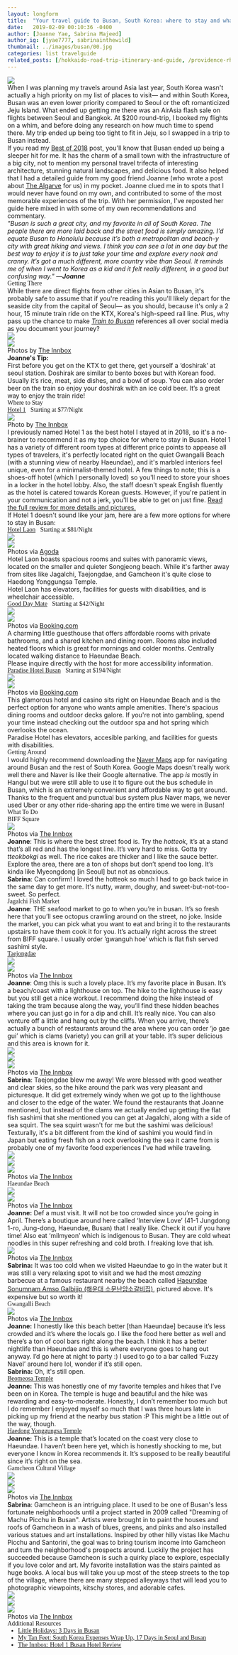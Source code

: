 ```yaml
---
layout: longform
title:  "Your travel guide to Busan, South Korea: where to stay and what to do."
date:   2019-02-09 00:10:36 -0400
author: [Joanne Yae, Sabrina Majeed]
author_ig: [jyae7777, sabrinainthewild]
thumbnail: ../images/busan/00.jpg
categories: list travelguide
related_posts: [/hokkaido-road-trip-itinerary-and-guide, /providence-rhode-island-travel-guide]
---
```


<img class="mt3-ns mt3 mb4-ns mb3" src="../images/busan/00.jpg">

<p class="pb3" style="max-width: 650px; margin: auto;">When I was planning my travels around Asia last year, South Korea wasn't actually a high priority on my list of places to visit— and within South Korea, Busan was an even lower priority compared to Seoul or the oft romanticized Jeju Island. What ended up getting me there was an AirAsia flash sale on flights between Seoul and Bangkok. At $200 round-trip, I booked my flights on a whim, and before doing any research on how much time to spend there. My trip ended up being too tight to fit in Jeju, so I swapped in a trip to Busan instead.</p>

<p class="pb3" style="max-width: 650px; margin: auto;">If you read my <a href="http://theinnbox.co/the-innbox-best-places-to-stay-2018/" target="new">Best of 2018</a> post, you'll know that Busan ended up being a sleeper hit for me. It has the charm of a small town with the infrastructure of a big city, not to mention my personal travel trifecta of interesting architecture, stunning natural landscapes, and delicious food. It also helped that I had a detailed guide from my good friend Joanne (who wrote a post about <a href="http://theinnbox.co/the-algarve-portugal-travel-guide/" target="new">The Algarve</a> for us) in my pocket. Joanne clued me in to spots that I would never have found on my own, and contributed to some of the most memorable experiences of the trip. With her permission, I've reposted her guide here mixed in with some of my own recommendations and commentary.</p>


<p class="pb3 pb4-ns" style="max-width: 650px; margin: auto;">
<i>"Busan is such a great city, and my favorite in all of South Korea. The people there are more laid back and the street food is simply amazing. I’d equate Busan to Honolulu because it’s both a metropolitan and beach-y city with great hiking and views. I think you can see a lot in one day but the best way to enjoy it is to just take your time and explore every nook and cranny. It’s got a much different, more country vibe than Seoul. It reminds me of when I went to Korea as a kid and it felt really different, in a good but confusing way." —<b>Joanne</b></i></p>

<p id="anchor" class="f2 pt3 pb3 lh-title" style="font-family: 'Gilroy-ExtraBold'; max-width: 650px; margin: auto;">Getting There</p>

<p class="pb4-ns pb3" style="max-width: 650px; margin: auto;">
While there are direct flights from other cities in Asian to Busan, it's probably safe to assume that if you're reading this you'll likely depart for the seaside city from the capital of Seoul— as you should, because it's only a 2 hour, 15 minute train ride on the KTX, Korea's high-speed rail line. Plus, why pass up the chance to make <i><a href="https://www.imdb.com/title/tt5700672/" target="new">Train to Busan</a></i> references all over social media as you document your journey?</p>

<div class="fl w-100 w-50-ns pr1-ns mb1 mb0-ns">
<img src="../images/busan/01.jpg">
</div>
<div class="fl w-100 w-50-ns pl1-ns mb1 mb2-ns">
<img src="../images/busan/02.jpg">
</div>
<p class="f7 pb4-ns pb3" style="max-width: 650px; margin: auto;">
Photos by <a href="https://www.instagram.com/theinnbox/" target="blank">The Innbox</a></p>

<p class="f6 pl4 pt4 pr4 pb4 bg-washed-red" style="max-width: 650px; margin: auto;">​​<b>Joanne's Tip:</b><br>
First before you get on the KTX to get there, get yourself a ‘doshirak’ at seoul station. Doshirak are similar to bento boxes but with Korean food. Usually it’s rice, meat, side dishes, and a bowl of soup.  You can also order beer on the train so enjoy your doshirak with an ice cold beer. It’s a great way to enjoy the train ride!</p>


<p class="f2 pt5 pb2 lh-title" style="font-family: 'Gilroy-ExtraBold'; max-width: 650px; margin: auto;">Where to Stay</p>

<p class="f4 pt3 pb3 lh-title" style="font-family: 'Gilroy-ExtraBold'; max-width: 650px; margin: auto;"><a href="http://theinnbox.co/hotel-1-busan-review/" target="_blank" class="link underline-hover orange">Hotel 1</a><span class="f5 light-silver">&nbsp; &nbsp;Starting at $77/Night</span></p>

<div class="fl w-100 w-100-ns mb1 mb2-ns">
<img src="../images/bestof2018/hotel1-2.jpg">
</div>
<p class="f7 pb3" style="max-width: 650px; margin: auto;">
Photo by <a href="https://www.instagram.com/theinnbox/" target="blank">The Innbox</a></p>

<p class="pb3" style="max-width: 650px; margin: auto;">
I previously named Hotel 1 as the best hotel I stayed at in 2018, so it's a no-brainer to recommend it as my top choice for where to stay in Busan. Hotel 1 has a variety of different room types at different price points to appease all types of travelers, it's perfectly located right on the quiet Gwangalli Beach (with a stunning view of nearby Haeundae), and it's marbled interiors feel unique, even for a minimalist-themed hotel. A few things to note; this is a shoes-off hotel (which I personally loved) so you'll need to store your shoes in a locker in the hotel lobby. Also, the staff doesn't speak English fluently as the hotel is catered towards Korean guests. However, if you're patient in your communication and not a jerk, you'll be able to get on just fine. <a href="http://theinnbox.co/hotel-1-busan-review/" target="new">Read the full review for more details and pictures.</a></p>

<p class="pb3 pb4-ns" style="max-width: 650px; margin: auto;">
If Hotel 1 doesn't sound like your jam, here are a few more options for where to stay in Busan:</p>

<p id="anchor" class="f4 pt3 pb3 lh-title" style="font-family: 'Gilroy-ExtraBold'; max-width: 650px; margin: auto;"><a href="https://www.agoda.com/partners/partnersearch.aspx?pcs=1&cid=1801609&hid=4495507" target="_blank" class="link underline-hover orange">Hotel Laon</a><span class="f5 light-silver">&nbsp; &nbsp;Starting at $81/Night</span></p>

<div class="fl w-100 w-50-ns pr1-ns mb1 mb0-ns">
<img src="../images/busan/03.jpg">
</div>
<div class="fl w-100 w-50-ns pl1-ns mb1 mb2-ns">
<img src="../images/busan/04.jpg">
</div>
<p class="f7 pb3" style="max-width: 650px; margin: auto;">
Photos via <a href="https://www.agoda.com/partners/partnersearch.aspx?pcs=1&cid=1801609&hid=4495507" target="blank">Agoda</a></p>

<p class="pb2" style="max-width: 650px; margin: auto;">
Hotel Laon boasts spacious rooms and suites with panoramic views, located on the smaller and quieter Songjeong beach. While it's farther away from sites like Jagalchi, Taejongdae, and Gamcheon it's quite close to Haedong Yonggungsa Temple.</p>

<p class="f6 i light-silver pb4" style="max-width: 650px; margin: auto;">Hotel Laon has elevators, facilities for guests with disabilities, and is wheelchair accessible.</p>

<p id="anchor" class="f4 pt3 pb3 lh-title" style="font-family: 'Gilroy-ExtraBold'; max-width: 650px; margin: auto;"><a href="https://www.booking.com/hotel/kr/good-day-mate.en.html?aid=1452227" target="_blank" class="link underline-hover orange">Good Day Mate</a><span class="f5 light-silver">&nbsp; &nbsp;Starting at $42/Night</span></p>

<div class="fl w-100 w-50-ns pr1-ns mb1 mb0-ns">
<img src="../images/busan/05.jpg">
</div>
<div class="fl w-100 w-50-ns pl1-ns mb1 mb2-ns">
<img src="../images/busan/06.jpg">
</div>
<p class="f7 pb3" style="max-width: 650px; margin: auto;">
Photos via <a href="https://www.booking.com/hotel/kr/good-day-mate.en.html?aid=1452227" target="blank">Booking.com</a></p>

<p class="pb2" style="max-width: 650px; margin: auto;">
A charming little guesthouse that offers affordable rooms with private bathrooms, and a shared kitchen and dining room. Rooms also included heated floors which is great for mornings and colder months. Centrally located walking distance to Haeundae Beach.</p>

<p class="f6 i light-silver pb4" style="max-width: 650px; margin: auto;">Please inquire directly with the host for more accessibility information.</p>

<p id="anchor" class="f4 pt3 pb3 lh-title" style="font-family: 'Gilroy-ExtraBold'; max-width: 650px; margin: auto;"><a href="https://www.booking.com/hotel/kr/paradise-busan.en.html?aid=1452227" target="_blank" class="link underline-hover orange">Paradise Hotel Busan</a><span class="f5 light-silver">&nbsp; &nbsp;Starting at $194/Night</span></p>

<div class="fl w-100 w-50-ns pr1-ns mb1 mb0-ns">
<img src="../images/busan/07.jpg">
</div>
<div class="fl w-100 w-50-ns pl1-ns mb1 mb2-ns">
<img src="../images/busan/08.jpg">
</div>
<p class="f7 pb3" style="max-width: 650px; margin: auto;">
Photos via <a href="https://www.booking.com/hotel/kr/paradise-busan.en.html?aid=1452227" target="blank">Booking.com</a></p>

<p class="pb2" style="max-width: 650px; margin: auto;">
This glamorous hotel and casino sits right on Haeundae Beach and is the perfect option for anyone who wants ample amenities. There's spacious dining rooms and outdoor decks galore. If you're not into gambling, spend your time instead checking out the outdoor spa and hot spring which overlooks the ocean.</p>

<p class="f6 i light-silver" style="max-width: 650px; margin: auto;">Paradise Hotel has elevators, accesible parking, and facilities for guests with disabilities.</p>

<p class="f2 pt5-ns pt3 pb3 lh-title" style="font-family: 'Gilroy-ExtraBold'; max-width: 650px; margin: auto;">Getting Around</p>

<p class="" style="max-width: 650px; margin: auto;">
I would highly recommend downloading the <a href="https://map.naver.com/" target="new">Naver Maps</a> app for navigating around Busan and the rest of South Korea. Google Maps doesn't really work well there and Naver is like their Google alternative. The app <i>is</i> mostly in Hangul but we were still able to use it to figure out the bus schedule in Busan, which is an extremely convenient and affordable way to get around. Thanks to the frequent and punctual bus system plus Naver maps, we never used Uber or any other ride-sharing app the entire time we were in Busan!</p>

<p class="f2 pt5-ns pt3 pb3 lh-title" style="font-family: 'Gilroy-ExtraBold'; max-width: 650px; margin: auto;">What To Do</p>

<p class="f3 pt3 pb3 lh-title" style="font-family: 'Gilroy-ExtraBold'; max-width: 650px; margin: auto;">BIFF Square</p>

<div class="fl w-100 mb1 mb2-ns">
<img src="../images/busan/09.jpg">
</div>
<p class="f7 pb3" style="max-width: 650px; margin: auto;">
Photos via <a href="https://www.instagram.com/theinnbox/" target="blank">The Innbox</a></p>

<p class="pb3" style="max-width: 650px; margin: auto;">
<b>Joanne</b>: This is where the best street food is. Try the <i>hotteok</i>, it’s at a stand that’s all red and has the longest line. It’s very hard to miss.  Gotta try <i>tteokbokgi</i> as well.  The rice cakes are thicker and I like the sauce better.  Explore the area, there are a ton of shops but don’t spend too long. It’s kinda like Myeongdong [in Seoul] but not as obnoxious.</p>

<p class="pb3 pb4-ns" style="max-width: 650px; margin: auto;">
<b>Sabrina</b>: Can confirm! I loved the hotteok so much I had to go back twice in the same day to get more. It's nutty, warm, doughy, and sweet-but-not-too-sweet. So perfect.</p>

<p class="f3 pt3 pb3 lh-title" style="font-family: 'Gilroy-ExtraBold'; max-width: 650px; margin: auto;">Jagalchi Fish Market</p>

<p class="pb3 pb4-ns" style="max-width: 650px; margin: auto;">
<b>Joanne</b>: THE seafood market to go to when you’re in busan.  It’s so fresh here that you’ll see octopus crawling around on the street, no joke.  Inside the market, you can pick what you want to eat and bring it to the restaurants upstairs to have them cook it for you. It’s actually right across the street from BIFF square.  I usually order ‘gwanguh hoe’ which is flat fish served sashimi style.</p>

<p class="f3 pt3 pb3 lh-title" style="font-family: 'Gilroy-ExtraBold'; max-width: 650px; margin: auto;"><a href="http://english.visitkorea.or.kr/enu/ATR/SI_EN_3_1_1_1.jsp?cid=264167" target="new">Taejongdae</a></p>

<div class="fl w-100 w-50-ns pr1-ns mb1 mb0-ns">
<img src="../images/busan/10.jpg">
</div>
<div class="fl w-100 w-50-ns pl1-ns mb1 mb2-ns">
<img src="../images/busan/11.jpg">
</div>
<p class="f7 pb3" style="max-width: 650px; margin: auto;">
Photos via <a href="https://www.instagram.com/theinnbox/" target="blank">The Innbox</a></p>

<p class="pb3 pb4-ns" style="max-width: 650px; margin: auto;">
<b>Joanne</b>: Omg this is such a lovely place. It’s my favorite place in Busan. It’s a beach/coast with a lighthouse on top. The hike to the lighthouse is easy but you still get a nice workout. I recommend doing the hike instead of taking the tram because along the way, you’ll find these hidden beaches where you can just go in for a dip and chill. It’s really nice.  You can also venture off a little and hang out by the cliffs.  When you arrive, there’s actually a bunch of restaurants around the area where you can order ‘jo gae gui’ which is clams (variety) you can grill at your table.  It’s super delicious and this area is known for it.</p>

<div class="fl w-100 mb1 mb2-ns">
<img src="../images/busan/12.jpg">
</div>
<div class="fl w-100 w-50-ns pr1-ns mb1 mb0-ns">
<img src="../images/busan/13.jpg">
</div>
<div class="fl w-100 w-50-ns pl1-ns mb1 mb2-ns">
<img src="../images/busan/14.jpg">
</div>
<p class="f7 pb3" style="max-width: 650px; margin: auto;">
Photos via <a href="https://www.instagram.com/theinnbox/" target="blank">The Innbox</a></p>

<p class="pb3 pb4-ns" style="max-width: 650px; margin: auto;">
<b>Sabrina</b>: Taejongdae blew me away! We were blessed with good weather and clear skies, so the hike around the park was very pleasant and picturesque. It did get extremely windy when we got up to the lighthouse and closer to the edge of the water. We found the restaurants that Joanne mentioned, but instead of the clams we actually ended up getting the flat fish sashimi that she mentioned you can get at Jagalchi, along with a side of sea squirt. The sea squirt wasn't for me but the sashimi was delicious! Texturally, it's a bit different from the kind of sashimi you would find in Japan but eating fresh fish on a rock overlooking the sea it came from is probably one of my favorite food experiences I've had while traveling.</p>

<div class="fl w-100 w-50-ns pr1-ns mb1 mb0-ns">
<img src="../images/busan/15.jpg">
</div>
<div class="fl w-100 w-50-ns pl1-ns mb1 mb2-ns">
<img src="../images/busan/16.jpg">
</div>
<div class="fl w-100 mb1 mb2-ns">
<img src="../images/busan/17.jpg">
</div>
<p class="f7 pb3" style="max-width: 650px; margin: auto;">
Photos via <a href="https://www.instagram.com/theinnbox/" target="blank">The Innbox</a></p>

<p class="f3 pt3 pb3 lh-title" style="font-family: 'Gilroy-ExtraBold'; max-width: 650px; margin: auto;">Haeundae Beach</p>

<div class="fl w-100 w-50-ns pr1-ns mb1 mb0-ns">
<img src="../images/busan/18.jpg">
</div>
<div class="fl w-100 w-50-ns pl1-ns mb1 mb2-ns">
<img src="../images/busan/19.jpg">
</div>
<p class="f7 pb3" style="max-width: 650px; margin: auto;">
Photos via <a href="https://www.instagram.com/theinnbox/" target="blank">The Innbox</a></p>

<p class="pb3 pb4-ns" style="max-width: 650px; margin: auto;">
<b>Joanne:</b> Def a must visit. It will not be too crowded since you’re going in April. There’s a boutique around here called ‘Interview Love’ (41-1 Jungdong 1-ro, Jung-dong, Haeundae, Busan) that I really like. Check it out if you have time! Also eat ‘milmyeon’ which is indigenous to Busan. They are cold wheat noodles in this super refreshing and cold broth. I freaking love that ish.</p>

<div class="fl w-100 mb1 mb2-ns">
<img src="../images/busan/20.jpg">
</div>
<p class="f7 pb3" style="max-width: 650px; margin: auto;">
Photos via <a href="https://www.instagram.com/theinnbox/" target="blank">The Innbox</a></p>

<p class="pb3 pb4-ns" style="max-width: 650px; margin: auto;">
<b>Sabrina:</b> It was too cold when we visited Haeundae to go in the water but it was still a very relaxing spot to visit and we had the most <i>amazing</i> barbecue at a famous restaurant nearby the beach called <a href="https://foursquare.com/v/%ED%95%B4%EC%9A%B4%EB%8C%80-%EC%86%8C%EB%AC%B8%EB%82%9C%EC%95%94%EC%86%8C%EA%B0%88%EB%B9%84%EC%A7%91/4bf7b5ed8d30d13a856aff17" target="new">Haeundae Sonumnam Amso Galbijip (해운대 소문난암소갈비집)</a>, pictured above. It's expensive but so worth it!</p>

<p class="f3 pt3 pb3 lh-title" style="font-family: 'Gilroy-ExtraBold'; max-width: 650px; margin: auto;">Gwangalli Beach</p>

<div class="fl w-100 mb1 mb2-ns">
<img src="../images/busan/21.jpg">
</div>
<p class="f7 pb3" style="max-width: 650px; margin: auto;">
Photos via <a href="https://www.instagram.com/theinnbox/" target="blank">The Innbox</a></p>

<p class="pb3" style="max-width: 650px; margin: auto;">
<b>Joanne:</b> I honestly like this beach better [than Haeundae] because it’s less crowded and it’s where the locals go. I like the food here better as well and there’s a ton of cool bars right along the beach. I think it has a better nightlife than Haeundae and this is where everyone goes to hang out anyway. I’d go here at night to party :) I used to go to a bar called ‘Fuzzy Navel’ around here lol, wonder if it’s still open.</p>

<p class="pb3 pb4-ns" style="max-width: 650px; margin: auto;">
<b>Sabrina:</b> Oh, it's still open.</p>


<p class="f3 pt3 pb3 lh-title" style="font-family: 'Gilroy-ExtraBold'; max-width: 650px; margin: auto;"><a href="http://english.visitkorea.or.kr/enu/ATR/SI_EN_3_1_1_1.jsp?cid=264227" target="new">Beomeosa Temple</a></p>

<p class="pb3 pb4-ns" style="max-width: 650px; margin: auto;">
<b>Joanne:</b> This was honestly one of my favorite temples and hikes that I’ve been on in Korea. The temple is huge and beautiful and the hike was rewarding and easy-to-moderate. Honestly, I don’t remember too much but I do remember I enjoyed myself so much that I was three hours late in picking up my friend at the nearby bus station :P This might be a little out of the way, though.</p>


<p class="f3 pt3 pb3 lh-title" style="font-family: 'Gilroy-ExtraBold'; max-width: 650px; margin: auto;"><a href="http://english.visitkorea.or.kr/enu/ATR/SI_EN_3_1_1_1.jsp?cid=264404" target="new">Haedong Yonggungsa Temple</a></p>

<p class="pb3 pb4-ns" style="max-width: 650px; margin: auto;">
<b>Joanne:</b> This is a temple that’s located on the coast very close to Haeundae. I haven’t been here yet, which is honestly shocking to me, but everyone I know in Korea recommends it. It’s supposed to be really beautiful since it’s right on the sea.</p>


<p class="f3 pt3 pb3 lh-title" style="font-family: 'Gilroy-ExtraBold'; max-width: 650px; margin: auto;">Gamcheon Cultural Village</p>

<div class="fl w-100 mb1 mb2-ns">
<img src="../images/busan/22.jpg">
</div>
<div class="fl w-100 w-50-ns pr1-ns mb1 mb0-ns">
<img src="../images/busan/23.jpg">
</div>
<div class="fl w-100 w-50-ns pl1-ns mb1 mb2-ns">
<img src="../images/busan/24.jpg">
</div>
<p class="f7 pb3" style="max-width: 650px; margin: auto;">
Photos via <a href="https://www.instagram.com/theinnbox/" target="blank">The Innbox</a></p>

<p class="pb3 pb4-ns" style="max-width: 650px; margin: auto;">
<b>Sabrina</b>: Gamcheon is an intriguing place. It used to be one of Busan's less fortunate neighborhoods until a project started in 2009 called "Dreaming of Machu Picchu in Busan". Artists were brought in to paint the houses and roofs of Gamcheon in a wash of blues, greens, and pinks and also installed various statues and art installations. Inspired by other hilly vistas like Machu Picchu and Santorini, the goal was to bring tourism income into Gamcheon and turn the neighborhood's prospects around. Luckily the project has succeeded because Gamcheon is such a quirky place to explore, especially if you love color and art. My favorite installation was the stairs painted as huge books. A local bus will take you up most of the steep streets to the top of the village, where there are many stepped alleyways that will lead you to photographic viewpoints, kitschy stores, and adorable cafes.</p>

<div class="fl w-100 w-50-ns pr1-ns mb1 mb0-ns">
<img src="../images/busan/25.jpg">
</div>
<div class="fl w-100 w-50-ns pl1-ns mb1 mb2-ns">
<img src="../images/busan/26.jpg">
</div>
<div class="fl w-100 mb1 mb2-ns">
<img src="../images/busan/27.jpg">
</div>
<p class="f7 pb3" style="max-width: 650px; margin: auto;">
Photos via <a href="https://www.instagram.com/theinnbox/" target="blank">The Innbox</a></p>

<p class="f3 pt5-ns pt3 pb3 lh-title" style="font-family: 'Gilroy-ExtraBold'; max-width: 650px; margin: auto;">Additional Resources</p>

<ul style="font-family: 'Gilroy-ExtraBold'; max-width: 650px; margin: auto;">
<li><a href="https://littleholidays.net/blog/3-days-busan/" target="new">Little Holidays: 3 Days in Busan</a>
</li>
<li><a href="https://mytanfeet.com/south-korea/south-korea-expenses-seoul-busan/" target="new">My Tan Feet: South Korea Expenses Wrap Up, 17 Days in Seoul and Busan</a>
</li>
<li><a href="http://theinnbox.co/hotel-1-busan-review/" target="new">The Innbox: Hotel 1 Busan Hotel Review</a>
</li>
</ul>
